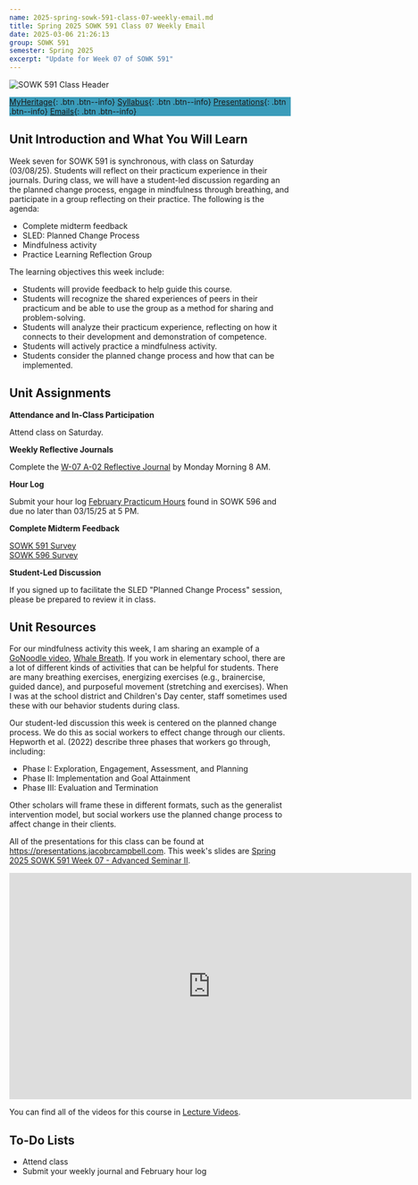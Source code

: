 ```yaml
---
name: 2025-spring-sowk-591-class-07-weekly-email.md
title: Spring 2025 SOWK 591 Class 07 Weekly Email
date: 2025-03-06 21:26:13
group: SOWK 591
semester: Spring 2025
excerpt: "Update for Week 07 of SOWK 591"
---
```


![SOWK 591 Class Header](https://jacobrcampbell.com/assets/media/2025-sowk-591-email-header-image.jpg)

<div style="background-color: #3b9cba; width: 100%;" markdown="1">

[MyHeritage](https://myheritage.heritage.edu/ICS/Academics/SOWK/SOWK_591/2425_SP-SOWK_591-1/){: .btn .btn--info}
[Syllabus](https://jacobrcampbell.com/assets/media/2025-spring-sowk-591-1-adv-seminar-ii-syllabus-campbell.pdf){: .btn .btn--info}
[Presentations](https://presentations.jacobrcampbell.com){: .btn .btn--info}
[Emails](https://jacobrcampbell.com/communications/){: .btn .btn--info}

</div>


## Unit Introduction and What You Will Learn

Week seven for SOWK 591 is synchronous, with class on Saturday (03/08/25). Students will reflect on their practicum experience in their journals. During class, we will have a student-led discussion regarding an the planned change process, engage in mindfulness through breathing, and participate in a group reflecting on their practice. The following is the agenda:

- Complete midterm feedback
- SLED: Planned Change Process
- Mindfulness activity
- Practice Learning Reflection Group

The learning objectives this week include:

- Students will provide feedback to help guide this course.
- Students will recognize the shared experiences of peers in their practicum and be able to use the group as a method for sharing and problem-solving.
- Students will analyze their practicum experience, reflecting on how it connects to their development and demonstration of competence.
- Students will actively practice a mindfulness activity.
- Students consider the planned change process and how that can be implemented.

## Unit Assignments

**Attendance and In-Class Participation**

Attend class on Saturday.

**Weekly Reflective Journals**

Complete the [W-07 A-02 Reflective Journal](https://myheritage.heritage.edu/ICS/Academics/SOWK/SOWK_591/2425_SP-SOWK_591-1/Assignments.jnz?portlet=Coursework&screen=AssignmentDetailView&screenType=change&id=8eb1e35c-62a9-4eae-bf69-b94e499678d4) by Monday Morning 8 AM.

**Hour Log**

Submit your hour log [February Practicum Hours](https://myheritage.heritage.edu/ICS/Academics/SOWK/SOWK_596/2425_SP-SOWK_596-1/Assignments.jnz?portlet=Coursework&screen=AssignmentDetailView&screenType=change&id=e4297ff4-f2ef-42ca-8691-58723feb5943) found in SOWK 596 and due no later than 03/15/25 at 5 PM.

**Complete Midterm Feedback**

[SOWK 591 Survey](https://p17.courseval.net/etw/ets/et.asp?CFNK=F8FBDD32-CE16-465F-BAC1-5BED0E3A2922&nxappid=HU2&nxmid=GetSurveyForm&wsedrq=D0KEKJ8316)  
[SOWK 596 Survey](https://p17.courseval.net/etw/ets/et.asp?CFNK=F8FBDD32-CE16-465F-BAC1-5BED0E3A2922&nxappid=HU2&nxmid=GetSurveyForm&wsedrq=D0KEKJA318)  

**Student-Led Discussion**

If you signed up to facilitate the SLED "Planned Change Process" session, please be prepared to review it in class.

## Unit Resources

For our mindfulness activity this week, I am sharing an example of a [GoNoodle video](https://www.gonoodle.com),  [Whale Breath](https://www.gonoodle.com/videos/ywe97w/whale-breath). If you work in elementary school, there are a lot of different kinds of activities that can be helpful for students. There are many breathing exercises, energizing exercises (e.g., brainercise, guided dance), and purposeful movement (stretching and exercises). When I was at the school district and Children's Day center, staff sometimes used these with our behavior students during class.

Our student-led discussion this week is centered on the planned change process. We do this as social workers to effect change through our clients. Hepworth et al. (2022) describe three phases that workers go through, including:

- Phase I: Exploration, Engagement, Assessment, and Planning
- Phase II: Implementation and Goal Attainment
- Phase III: Evaluation and Termination

Other scholars will frame these in different formats, such as the generalist intervention model, but social workers use the planned change process to affect change in their clients.

All of the presentations for this class can be found at <https://presentations.jacobrcampbell.com>. This week's slides are [Spring 2025 SOWK 591 Week 07 - Advanced Seminar II](https://presentations.jacobrcampbell.com/m1iMRh).

<iframe src="https://presentations.jacobrcampbell.com/m1iMRh/embed" height="405" width="720" style="border: none;"></iframe>

You can find all of the videos for this course in [Lecture Videos](https://myheritage.heritage.edu/ICS/Academics/SOWK/SOWK_591/2425_SP-SOWK_591-1/Lecture_Videos.jnz).


## To-Do Lists

- Attend class
- Submit your weekly journal and February hour log


